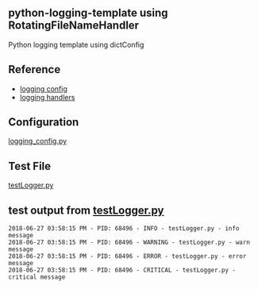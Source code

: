 python-logging-template using RotatingFileNameHandler
---
Python logging template using dictConfig

Reference
---
- [logging config](https://docs.python.org/2/library/logging.config.html)
- [logging handlers](https://docs.python.org/2/library/logging.handlers.html)

Configuration
---
[logging_config.py](./logging_config.py)

Test File
---
[testLogger.py](./testLogger.py)

test output from [testLogger.py](./testLogger.py)
---
```
2018-06-27 03:58:15 PM - PID: 68496 - INFO - testLogger.py - info message
2018-06-27 03:58:15 PM - PID: 68496 - WARNING - testLogger.py - warn message
2018-06-27 03:58:15 PM - PID: 68496 - ERROR - testLogger.py - error message
2018-06-27 03:58:15 PM - PID: 68496 - CRITICAL - testLogger.py - critical message
```
